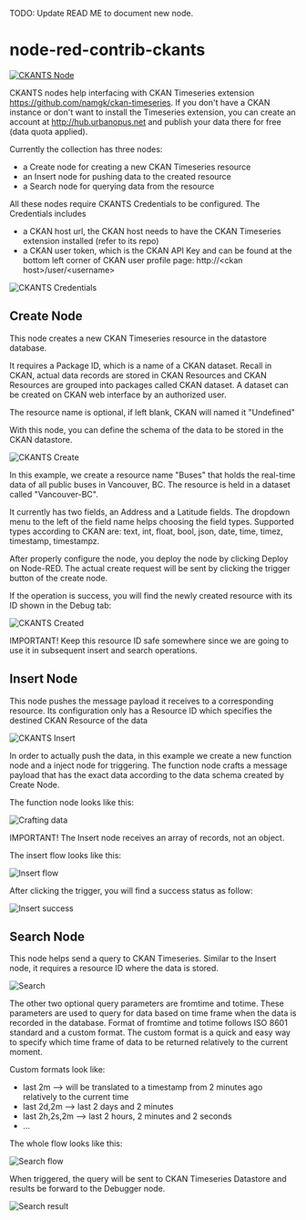 
TODO: Update READ ME to document new node.

# node-red-contrib-ckants

[![CKANTS Node](https://snag.gy/BIaEOm.jpg)](#features)

CKANTS nodes help interfacing with CKAN Timeseries extension <https://github.com/namgk/ckan-timeseries>. If you don't have a CKAN instance or don't want to install the Timeseries extension, you can create an account at <http://hub.urbanopus.net> and publish your data there for free (data quota applied).

Currently the collection has three nodes: 
* a Create node for creating a new CKAN Timeseries resource
* an Insert node for pushing data to the created resource
* a Search node for querying data from the resource

All these nodes require CKANTS Credentials to be configured. The Credentials includes 
* a CKAN host url, the CKAN host needs to have the CKAN Timeseries extension installed (refer to its repo)
* a CKAN user token, which is the CKAN API Key and can be found at the bottom left corner of CKAN user profile page: http://\<ckan host\>/user/\<username\>

![CKANTS Credentials](https://snag.gy/3YVtGS.jpg)

## Create Node

This node creates a new CKAN Timeseries resource in the datastore database.

It requires a Package ID, which is a name of a CKAN dataset. Recall in CKAN, actual data records are stored in CKAN Resources and CKAN Resources are grouped into packages called CKAN dataset. A dataset can be created on CKAN web interface by an authorized user.

The resource name is optional, if left blank, CKAN will named it "Undefined"

With this node, you can define the schema of the data to be stored in the CKAN datastore.

![CKANTS Create](https://snag.gy/SZiuas.jpg)

In this example, we create a resource name "Buses" that holds the real-time data of all public buses in Vancouver, BC. The resource is held in a dataset called "Vancouver-BC".

It currently has two fields, an Address and a Latitude fields. The dropdown menu to the left of the field name helps choosing the field types. Supported types according to CKAN are: text, int, float, bool, json, date, time, timez, timestamp, timestampz.

After properly configure the node, you deploy the node by clicking Deploy on Node-RED. The actual create request will be sent by clicking the trigger button of the create node.

If the operation is success, you will find the newly created resource with its ID shown in the Debug tab:

![CKANTS Created](https://snag.gy/8NmeLl.jpg)

IMPORTANT! Keep this resource ID safe somewhere since we are going to use it in subsequent insert and search operations.

## Insert Node

This node pushes the message payload it receives to a corresponding resource. Its configuration only has a Resource ID which specifies the destined CKAN Resource of the data

![CKANTS Insert](https://snag.gy/lGBOzo.jpg)

In order to actually push the data, in this example we create a new function node and a inject node for triggering. The function node crafts a message payload that has the exact data according to the data schema created by Create Node.

The function node looks like this:

![Crafting data](https://snag.gy/zNAuKd.jpg)

IMPORTANT! The Insert node receives an array of records, not an object.

The insert flow looks like this:

![Insert flow](https://snag.gy/tFIOkZ.jpg)

After clicking the trigger, you will find a success status as follow:

![Insert success](https://snag.gy/X0y4vY.jpg)

## Search Node

This node helps send a query to CKAN Timeseries. Similar to the Insert node, it requires a resource ID where the data is stored.

![Search](https://snag.gy/QfHMpa.jpg)

The other two optional query parameters are fromtime and totime. These parameters are used to query for data based on time frame when the data is recorded in the database. Format of fromtime and totime follows ISO 8601 standard and a custom format. The custom format is a quick and easy way to specify which time frame of data to be returned relatively to the current moment. 

Custom formats look like:

* last 2m --> will be translated to a timestamp from 2 minutes ago relatively to the current time
* last 2d,2m --> last 2 days and 2 minutes
* last 2h,2s,2m --> last 2 hours, 2 minutes and 2 seconds
* ...

The whole flow looks like this:

![Search flow](https://snag.gy/9hzvRJ.jpg)

When triggered, the query will be sent to CKAN Timeseries Datastore and results be forward to the Debugger node.

![Search result](https://snag.gy/dG1os5.jpg)

